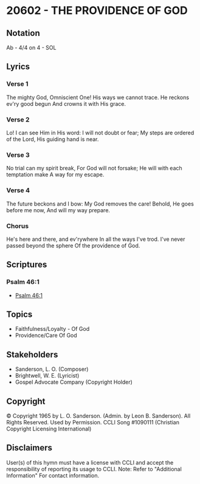 # 20602 - THE PROVIDENCE OF GOD

## Notation

Ab - 4/4 on 4 - SOL

## Lyrics

### Verse 1

The mighty God, Omniscient One! His ways we cannot trace. He reckons ev'ry good begun And crowns it with His grace.

### Verse 2

Lo! I can see Him in His word: I will not doubt or fear; My steps are ordered of the Lord, His guiding hand is near.

### Verse 3

No trial can my spirit break, For God will not forsake; He will with each temptation make A way for my escape.

### Verse 4

The future beckons and I bow: My God removes the care! Behold, He goes before me now, And will my way prepare.

### Chorus

He's here and there, and ev'rywhere In all the ways I've trod. I've never passed beyond the sphere Of the providence of God.


## Scriptures

### Psalm 46:1

- [Psalm 46:1](https://www.biblegateway.com/passage/?search=Psalm%2046%3A1)


## Topics

- Faithfulness/Loyalty - Of God
- Providence/Care Of God

## Stakeholders

- Sanderson, L. O. (Composer)
- Brightwell, W. E. (Lyricist)
- Gospel Advocate Company (Copyright Holder)

## Copyright

© Copyright 1965 by L. O. Sanderson. (Admin. by Leon B. Sanderson). All Rights Reserved. Used by Permission. CCLI Song #1090111
(Christian Copyright Licensing International)

## Disclaimers

User(s) of this hymn must have a license with CCLI and accept the responsibility of reporting its usage to CCLI.
Note: Refer to "Additional Information" For contact information.

